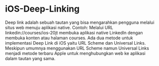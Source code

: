 # iOS-Deep-Linking
Deep link adalah sebuah tautan yang bisa mengarahkan pengguna melalui situs web menuju aplikasi native. 
Contoh: Melalui URL linkedin://courses/ios-20jt membuka aplikasi native LinkedIn dengan membuka konten atau halaman courses.  Ada dua metode untuk implementasi Deep Link di iOS yaitu URL Scheme dan Universal Links. 
Meskipun umumnya menggunakan URL Scheme namun Universal Links menjadi metode terbaru Apple untuk menghubungkan web ke aplikasi dalam tautan yang sama.
